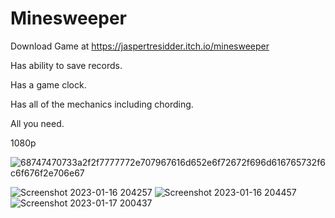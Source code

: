 # Minesweeper
Download Game at https://jaspertresidder.itch.io/minesweeper

Has ability to save records. 

Has a game clock.

Has all of the mechanics including chording. 

All you need. 

1080p

![68747470733a2f2f7777772e707967616d652e6f72672f696d616765732f6c6f676f2e706e67](https://user-images.githubusercontent.com/51917264/213870461-b5650f2e-83d0-4c5f-85ee-027e76c67274.png)

![Screenshot 2023-01-16 204257](https://user-images.githubusercontent.com/51917264/213870356-0081ae9f-bf0c-43b4-9aaf-20ed878bb2d0.png)
![Screenshot 2023-01-16 204457](https://user-images.githubusercontent.com/51917264/213870359-a9761b4b-8b6e-49d4-bd31-901eda35e44a.png)
![Screenshot 2023-01-17 200437](https://user-images.githubusercontent.com/51917264/213870360-5b9fd4bb-9eef-45bf-a9a8-3364c2a71517.png)
